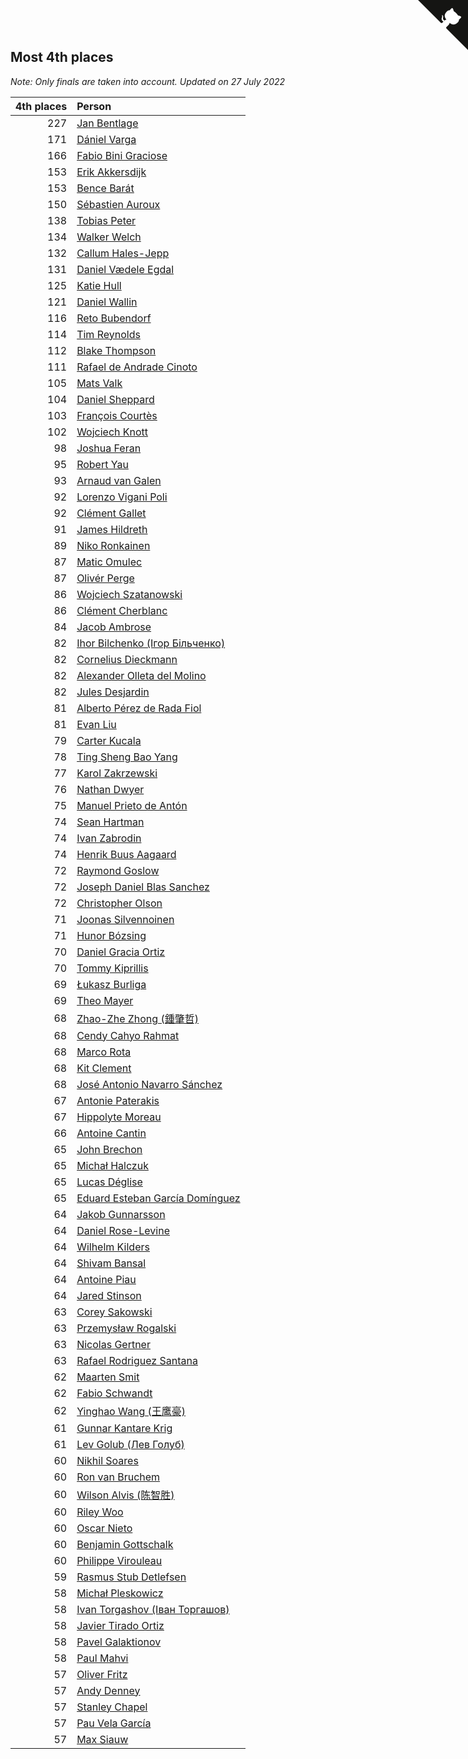 ## Most 4th places

*Note: Only finals are taken into account.*
*Updated on 27 July 2022*

| 4th places | Person |
| ---: | :--- |
| 227 | [Jan Bentlage](https://www.worldcubeassociation.org/persons/2010BENT01) |
| 171 | [Dániel Varga](https://www.worldcubeassociation.org/persons/2008VARG01) |
| 166 | [Fabio Bini Graciose](https://www.worldcubeassociation.org/persons/2010GRAC02) |
| 153 | [Erik Akkersdijk](https://www.worldcubeassociation.org/persons/2005AKKE01) |
| 153 | [Bence Barát](https://www.worldcubeassociation.org/persons/2008BARA01) |
| 150 | [Sébastien Auroux](https://www.worldcubeassociation.org/persons/2008AURO01) |
| 138 | [Tobias Peter](https://www.worldcubeassociation.org/persons/2014PETE03) |
| 134 | [Walker Welch](https://www.worldcubeassociation.org/persons/2011WELC01) |
| 132 | [Callum Hales-Jepp](https://www.worldcubeassociation.org/persons/2012HALE01) |
| 131 | [Daniel Vædele Egdal](https://www.worldcubeassociation.org/persons/2013EGDA01) |
| 125 | [Katie Hull](https://www.worldcubeassociation.org/persons/2010HULL01) |
| 121 | [Daniel Wallin](https://www.worldcubeassociation.org/persons/2013WALL03) |
| 116 | [Reto Bubendorf](https://www.worldcubeassociation.org/persons/2012BUBE01) |
| 114 | [Tim Reynolds](https://www.worldcubeassociation.org/persons/2005REYN01) |
| 112 | [Blake Thompson](https://www.worldcubeassociation.org/persons/2010THOM03) |
| 111 | [Rafael de Andrade Cinoto](https://www.worldcubeassociation.org/persons/2007CINO01) |
| 105 | [Mats Valk](https://www.worldcubeassociation.org/persons/2007VALK01) |
| 104 | [Daniel Sheppard](https://www.worldcubeassociation.org/persons/2009SHEP01) |
| 103 | [François Courtès](https://www.worldcubeassociation.org/persons/2008COUR01) |
| 102 | [Wojciech Knott](https://www.worldcubeassociation.org/persons/2011KNOT01) |
| 98 | [Joshua Feran](https://www.worldcubeassociation.org/persons/2011FERA01) |
| 95 | [Robert Yau](https://www.worldcubeassociation.org/persons/2009YAUR01) |
| 93 | [Arnaud van Galen](https://www.worldcubeassociation.org/persons/2006GALE01) |
| 92 | [Lorenzo Vigani Poli](https://www.worldcubeassociation.org/persons/2007POLI01) |
| 92 | [Clément Gallet](https://www.worldcubeassociation.org/persons/2004GALL02) |
| 91 | [James Hildreth](https://www.worldcubeassociation.org/persons/2009HILD01) |
| 89 | [Niko Ronkainen](https://www.worldcubeassociation.org/persons/2010RONK01) |
| 87 | [Matic Omulec](https://www.worldcubeassociation.org/persons/2010OMUL02) |
| 87 | [Olivér Perge](https://www.worldcubeassociation.org/persons/2007PERG01) |
| 86 | [Wojciech Szatanowski](https://www.worldcubeassociation.org/persons/2011SZAT01) |
| 86 | [Clément Cherblanc](https://www.worldcubeassociation.org/persons/2014CHER05) |
| 84 | [Jacob Ambrose](https://www.worldcubeassociation.org/persons/2010AMBR01) |
| 82 | [Ihor Bilchenko (Ігор Більченко)](https://www.worldcubeassociation.org/persons/2011BILC01) |
| 82 | [Cornelius Dieckmann](https://www.worldcubeassociation.org/persons/2009DIEC01) |
| 82 | [Alexander Olleta del Molino](https://www.worldcubeassociation.org/persons/2008OLLE01) |
| 82 | [Jules Desjardin](https://www.worldcubeassociation.org/persons/2010DESJ01) |
| 81 | [Alberto Pérez de Rada Fiol](https://www.worldcubeassociation.org/persons/2011FIOL01) |
| 81 | [Evan Liu](https://www.worldcubeassociation.org/persons/2009LIUE01) |
| 79 | [Carter Kucala](https://www.worldcubeassociation.org/persons/2015KUCA01) |
| 78 | [Ting Sheng Bao Yang](https://www.worldcubeassociation.org/persons/2008BAOY01) |
| 77 | [Karol Zakrzewski](https://www.worldcubeassociation.org/persons/2014ZAKR01) |
| 76 | [Nathan Dwyer](https://www.worldcubeassociation.org/persons/2011DWYE02) |
| 75 | [Manuel Prieto de Antón](https://www.worldcubeassociation.org/persons/2015ANTO04) |
| 74 | [Sean Hartman](https://www.worldcubeassociation.org/persons/2016HART02) |
| 74 | [Ivan Zabrodin](https://www.worldcubeassociation.org/persons/2012ZABR01) |
| 74 | [Henrik Buus Aagaard](https://www.worldcubeassociation.org/persons/2006BUUS01) |
| 72 | [Raymond Goslow](https://www.worldcubeassociation.org/persons/2014GOSL01) |
| 72 | [Joseph Daniel Blas Sanchez](https://www.worldcubeassociation.org/persons/2016SANC08) |
| 72 | [Christopher Olson](https://www.worldcubeassociation.org/persons/2009OLSO01) |
| 71 | [Joonas Silvennoinen](https://www.worldcubeassociation.org/persons/2016SILV07) |
| 71 | [Hunor Bózsing](https://www.worldcubeassociation.org/persons/2009BOZS01) |
| 70 | [Daniel Gracia Ortiz](https://www.worldcubeassociation.org/persons/2009ORTI01) |
| 70 | [Tommy Kiprillis](https://www.worldcubeassociation.org/persons/2014KIPR01) |
| 69 | [Łukasz Burliga](https://www.worldcubeassociation.org/persons/2013BURL01) |
| 69 | [Theo Mayer](https://www.worldcubeassociation.org/persons/2012MAYE01) |
| 68 | [Zhao-Zhe Zhong (鍾肇哲)](https://www.worldcubeassociation.org/persons/2012CHON03) |
| 68 | [Cendy Cahyo Rahmat](https://www.worldcubeassociation.org/persons/2010RAHM02) |
| 68 | [Marco Rota](https://www.worldcubeassociation.org/persons/2009ROTA01) |
| 68 | [Kit Clement](https://www.worldcubeassociation.org/persons/2008CLEM01) |
| 68 | [José Antonio Navarro Sánchez](https://www.worldcubeassociation.org/persons/2015SANC18) |
| 67 | [Antonie Paterakis](https://www.worldcubeassociation.org/persons/2012PATE01) |
| 67 | [Hippolyte Moreau](https://www.worldcubeassociation.org/persons/2008MORE02) |
| 66 | [Antoine Cantin](https://www.worldcubeassociation.org/persons/2010CANT02) |
| 65 | [John Brechon](https://www.worldcubeassociation.org/persons/2010BREC01) |
| 65 | [Michał Halczuk](https://www.worldcubeassociation.org/persons/2006HALC01) |
| 65 | [Lucas Déglise](https://www.worldcubeassociation.org/persons/2015DEGL01) |
| 65 | [Eduard Esteban García Domínguez](https://www.worldcubeassociation.org/persons/2011EDUA01) |
| 64 | [Jakob Gunnarsson](https://www.worldcubeassociation.org/persons/2015GUNN01) |
| 64 | [Daniel Rose-Levine](https://www.worldcubeassociation.org/persons/2015ROSE01) |
| 64 | [Wilhelm Kilders](https://www.worldcubeassociation.org/persons/2010KILD02) |
| 64 | [Shivam Bansal](https://www.worldcubeassociation.org/persons/2011BANS02) |
| 64 | [Antoine Piau](https://www.worldcubeassociation.org/persons/2008PIAU01) |
| 64 | [Jared Stinson](https://www.worldcubeassociation.org/persons/2014STIN01) |
| 63 | [Corey Sakowski](https://www.worldcubeassociation.org/persons/2011SAKO01) |
| 63 | [Przemysław Rogalski](https://www.worldcubeassociation.org/persons/2013ROGA02) |
| 63 | [Nicolas Gertner](https://www.worldcubeassociation.org/persons/2013GERT01) |
| 63 | [Rafael Rodriguez Santana](https://www.worldcubeassociation.org/persons/2012SANT12) |
| 62 | [Maarten Smit](https://www.worldcubeassociation.org/persons/2008SMIT04) |
| 62 | [Fabio Schwandt](https://www.worldcubeassociation.org/persons/2014SCHW02) |
| 62 | [Yinghao Wang (王鹰豪)](https://www.worldcubeassociation.org/persons/2010WANG07) |
| 61 | [Gunnar Kantare Krig](https://www.worldcubeassociation.org/persons/2004KRIG01) |
| 61 | [Lev Golub (Лев Голуб)](https://www.worldcubeassociation.org/persons/2014HOLU01) |
| 60 | [Nikhil Soares](https://www.worldcubeassociation.org/persons/2015SOAR01) |
| 60 | [Ron van Bruchem](https://www.worldcubeassociation.org/persons/2003BRUC01) |
| 60 | [Wilson Alvis (陈智胜)](https://www.worldcubeassociation.org/persons/2011ALVI01) |
| 60 | [Riley Woo](https://www.worldcubeassociation.org/persons/2007WOOR01) |
| 60 | [Oscar Nieto](https://www.worldcubeassociation.org/persons/2014NIET03) |
| 60 | [Benjamin Gottschalk](https://www.worldcubeassociation.org/persons/2016GOTT01) |
| 60 | [Philippe Virouleau](https://www.worldcubeassociation.org/persons/2008VIRO01) |
| 59 | [Rasmus Stub Detlefsen](https://www.worldcubeassociation.org/persons/2014DETL01) |
| 58 | [Michał Pleskowicz](https://www.worldcubeassociation.org/persons/2009PLES01) |
| 58 | [Ivan Torgashov (Іван Торгашов)](https://www.worldcubeassociation.org/persons/2011TORG01) |
| 58 | [Javier Tirado Ortiz](https://www.worldcubeassociation.org/persons/2009TIRA01) |
| 58 | [Pavel Galaktionov](https://www.worldcubeassociation.org/persons/2013GALA04) |
| 58 | [Paul Mahvi](https://www.worldcubeassociation.org/persons/2012MAHV01) |
| 57 | [Oliver Fritz](https://www.worldcubeassociation.org/persons/2014FRIT02) |
| 57 | [Andy Denney](https://www.worldcubeassociation.org/persons/2013DENN01) |
| 57 | [Stanley Chapel](https://www.worldcubeassociation.org/persons/2016CHAP04) |
| 57 | [Pau Vela García](https://www.worldcubeassociation.org/persons/2009GARC04) |
| 57 | [Max Siauw](https://www.worldcubeassociation.org/persons/2017SIAU02) |


<a href="https://github.com/JustinTimeCuber/wca_statistics" class="github-corner" aria-label="View source on Github"><svg width="80" height="80" viewBox="0 0 250 250" style="fill:#151513; color:#fff; position: absolute; top: 0; border: 0; right: 0;" aria-hidden="true"><path d="M0,0 L115,115 L130,115 L142,142 L250,250 L250,0 Z"></path><path d="M128.3,109.0 C113.8,99.7 119.0,89.6 119.0,89.6 C122.0,82.7 120.5,78.6 120.5,78.6 C119.2,72.0 123.4,76.3 123.4,76.3 C127.3,80.9 125.5,87.3 125.5,87.3 C122.9,97.6 130.6,101.9 134.4,103.2" fill="currentColor" style="transform-origin: 130px 106px;" class="octo-arm"></path><path d="M115.0,115.0 C114.9,115.1 118.7,116.5 119.8,115.4 L133.7,101.6 C136.9,99.2 139.9,98.4 142.2,98.6 C133.8,88.0 127.5,74.4 143.8,58.0 C148.5,53.4 154.0,51.2 159.7,51.0 C160.3,49.4 163.2,43.6 171.4,40.1 C171.4,40.1 176.1,42.5 178.8,56.2 C183.1,58.6 187.2,61.8 190.9,65.4 C194.5,69.0 197.7,73.2 200.1,77.6 C213.8,80.2 216.3,84.9 216.3,84.9 C212.7,93.1 206.9,96.0 205.4,96.6 C205.1,102.4 203.0,107.8 198.3,112.5 C181.9,128.9 168.3,122.5 157.7,114.1 C157.9,116.9 156.7,120.9 152.7,124.9 L141.0,136.5 C139.8,137.7 141.6,141.9 141.8,141.8 Z" fill="currentColor" class="octo-body"></path></svg></a><style>.github-corner:hover .octo-arm{animation:octocat-wave 560ms ease-in-out}@keyframes octocat-wave{0%,100%{transform:rotate(0)}20%,60%{transform:rotate(-25deg)}40%,80%{transform:rotate(10deg)}}@media (max-width:500px){.github-corner:hover .octo-arm{animation:none}.github-corner .octo-arm{animation:octocat-wave 560ms ease-in-out}}</style>
